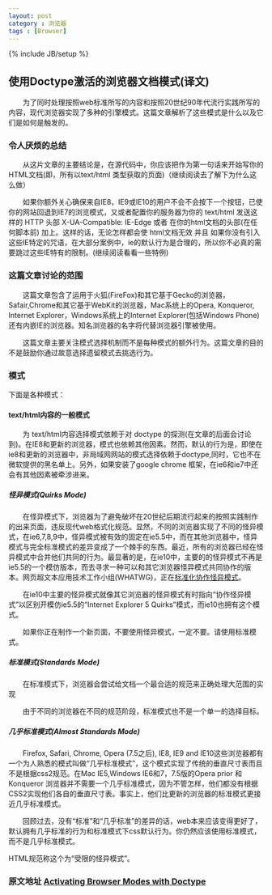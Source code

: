 ```yaml
---
layout: post
category : 浏览器
tags : [Browser]
---
```

{% include JB/setup %}

## 使用Doctype激活的浏览器文档模式(译文)

  &emsp;&emsp;为了同时处理按照web标准所写的内容和按照20世纪90年代流行实践所写的内容，现代浏览器实现了多种的引擎模式。这篇文章解析了这些模式是什么以及它们是如何是触发的。

### 令人厌烦的总结

  &emsp;&emsp;从这片文章的主要结论是，在源代码中，你应该把<!DOCTYPE html>作为第一句话来开始写你的HTML文档(即，所有以text/html 类型获取的页面)（继续阅读去了解下为什么这么做）

  &emsp;&emsp;如果你额外关心确保来自IE8，IE9或IE10的用户不会不会按下一个按钮，已使你的网站回退到IE7的浏览模式，又或者配置你的服务器为你的 text/html 发送这样的 HTTP 头部 X-UA-Compatible: IE-Edge 或者 在你的html文档的头部(在任何脚本前) 加上<meta http-equiv="X-UA-Compatible" content="IE=Edge">。这样的话，无论怎样都会使 html文档无效 并且 如果你没有引入这些IE特定的咒语，在大部分案例中，ie的默认行为是合理的，所以你不必真的需要跳过这些IE特有的限制。(继续阅读看看一些特例)

<!-- more -->

### 这篇文章讨论的范围

  &emsp;&emsp;这篇文章包含了运用于火狐(FireFox)和其它基于Gecko的浏览器，Safair,Chrome和其它基于WebKit的浏览器，Mac系统上的Opera, Konqueror, Internet Explorer，Windows系统上的Internet Explorer(包括Windows Phone) 还有内嵌IE的浏览器。知名浏览器的名字将代替浏览器引擎被使用。

  &emsp;&emsp;这篇文章主要关注模式选择机制而不是每种模式的额外行为。这篇文章的目的不是鼓励你通过故意选择遗留模式去挑选行为。

### 模式

  下面是各种模式：

#### text/html内容的一般模式

  &emsp;&emsp;为 text/html内容选择模式依赖于对 doctype 的探测(在文章的后面会讨论到)。在IE8和更新的浏览器，模式也依赖其他因素。然而，默认的行为是，即使在ie8和更新的浏览器中，非局域网网站的模式选择依赖于doctype,同时，它也不在微软提供的黑名单上。另外，如果安装了google chrome 框架，在ie6和ie7中还会有其他因素被牵涉进来。

##### **怪异模式(Quirks Mode)**

  &emsp;&emsp;在怪异模式下，浏览器为了避免破坏在20世纪后期流行起来的按照实践制作的出来页面，违反现代web格式化规范。显然，不同的浏览器实现了不同的怪异模式，在ie6,7,8,9中，怪异模式被有效的固定在ie5.5中，而在其他浏览器中，怪异模式与完全标准模式的差异变成了一个棘手的东西。最近，所有的浏览器已经在怪异模式中合并他们共同的行为。最显著的是，在ie10中，主要的的怪异模式不再是ie5.5的一个模仿版本，而去寻求一种可以和其它浏览器怪异模式共同协作的版本。网页超文本应用技术工作小组(WHATWG)，正在[标准化协作怪异模式](https://quirks.spec.whatwg.org/)。

  &emsp;&emsp;在ie10中主要的怪异模式就像其它浏览器的怪异模式有时指向“协作怪异模式”以区别开模仿ie5.5的“Internet Explorer 5 Quirks”模式，而ie10也拥有这个模式。

  &emsp;&emsp;如果你正在制作一个新页面，不要使用怪异模式，一定不要。请使用标准模式。

##### **标准模式(Standards Mode)**

   &emsp;&emsp;在标准模式下，浏览器会尝试给文档一个最合适的规范来正确处理大范围的实现

   &emsp;&emsp;由于不同的浏览器在不同的规范阶段，标准模式也不是一个单一的选择目标。

##### **几乎标准模式(Almost Standards Mode)**

   &emsp;&emsp;Firefox, Safari, Chrome, Opera (7.5之后), IE8, IE9 and IE10这些浏览器都有一个为人熟悉的模式叫做“几乎标准模式”，这个模式实现了传统的垂直尺寸表而且不是根据css2规范。在Mac IE5,Windows IE6和7，7.5版的Opera prior 和Konqueror 浏览器并不需要一个几乎标准模式，因为不管怎样，他们都没有根据CSS2实现他们各自的垂直尺寸表。事实上，他们比更新的浏览器的标准模式更接近几乎标准模式。

   &emsp;&emsp;回顾过去，没有“标准”和“几乎标准”的差异的话，web本来应该变得更好了，默认拥有几乎标准的行为和标准模式下css默认行为。你仍然应该使用标准模式，而不是几乎标准模式。

   HTML规范称这个为“受限的怪异模式”。

### 原文地址  [Activating Browser Modes with Doctype](https://hsivonen.fi/doctype/)